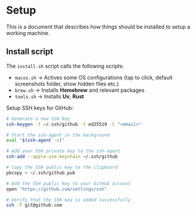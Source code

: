 # Setup

This is a document that describes how things should be installed to setup a working machine.

## Install script
The `install.sh` script calls the following scripts:

- `macos.sh` -> Actives some OS configurations (tap to click, default screenshots folder, show hidden files etc.)
- `brew.sh` -> Installs **Homebrew** and relevant packages
- `tools.sh` -> Installs **Uv**, **Rust**

Setup SSH keys for GitHub:

```sh
# Generate a new SSH key
ssh-keygen -f ~/.ssh/github -t ed25519 -C "<email>"

# Start the ssh-agent in the background
eval "$(ssh-agent -s)"

# Add your SSH private key to the ssh-agent
ssh-add --apple-use-keychain ~/.ssh/github

# Copy the SSH public key to the clipboard
pbcopy < ~/.ssh/github.pub

# Add the SSH public key to your GitHub account
open "https://github.com/settings/ssh"

# Verify that the SSH key is added successfully
ssh -T git@github.com
```